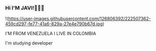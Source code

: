 ### Hi I'M JAVI!👋💢❌

!(https://user-images.githubusercontent.com/126806392/222507362-459cd297-fe77-41a6-829a-27e4e790b67d.jpg)

I'M FROM VENEZUELA  I LIVE IN COLOMBIA 


I'm studying developer
